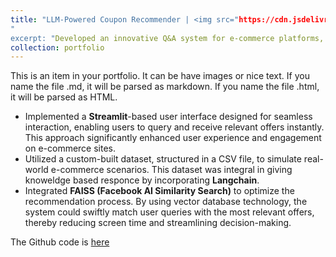 ```yaml
---
title: "LLM-Powered Coupon Recommender | <img src="https://cdn.jsdelivr.net/gh/devicons/devicon/icons/python/python-original.svg" width ="16" height="100%"/> | <img src="assets\img\streamlit.png" width="16" height="100%"> | <img src="assets\img\langchain.png" width="16" height="100%"> | <img src="assets\img\openai-svgrepo-com.svg" width="16" height="100%"> | November 2023
"
excerpt: "Developed an innovative Q&A system for e-commerce platforms, specializing in personalized coupon and offer recommendations using **OpenAI's large language models (LLMs)**. 1<br/><img src='/images/500x300.png'>"
collection: portfolio
---
```


This is an item in your portfolio. It can be have images or nice text. If you name the file .md, it will be parsed as markdown. If you name the file .html, it will be parsed as HTML. 



- Implemented a **Streamlit**-based user interface designed for seamless interaction, enabling users to query and receive relevant offers instantly. This approach significantly enhanced user experience and engagement on e-commerce sites.
- Utilized a custom-built dataset, structured in a CSV file, to simulate real-world e-commerce scenarios. This dataset was integral in giving knoweldge based responce by incorporating **Langchain**.
- Integrated **FAISS (Facebook AI Similarity Search)** to optimize the recommendation process. By using vector database technology, the system could swiftly match user queries with the most relevant offers, thereby reducing screen time and streamlining decision-making.

The Github code is [here](https://github.com/Shyam-Sundar-7/coupon_Q-A)

